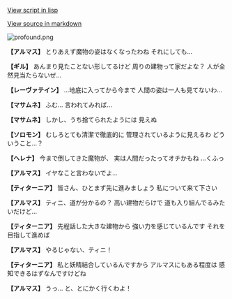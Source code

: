 [View script in lisp](../scripts/101101043.txt)

[View source in markdown](101101043.md)

![profound.png](../images/backgrounds/profound.png)

**【アルマス】**
とりあえず魔物の姿はなくなったわね
それにしても…

**【ギル】**
あんまり見たことない形してるけど
周りの建物って家だよな？
人が全然見当たらないぜ…

**【レーヴァテイン】**
…地底に入ってから今まで
人間の姿は一人も見てないわ…

**【マサムネ】**
ふむ…
言われてみれば…

**【マサムネ】**
しかし、うち捨てられたようには
見えぬ

**【ソロモン】**
むしろとても清潔で徹底的に
管理されているように見えるわ
どういうこと…？

**【ヘレナ】**
今まで倒してきた魔物が、
実は人間だったってオチかもね
…くふっ

**【アルマス】**
イヤなこと言わないでよ…

**【ティターニア】**
皆さん、ひとまず先に進みましょう
私について来て下さい

**【アルマス】**
ティニ、道が分かるの？
高い建物だらけで
道も入り組んでるみたいだけど…

**【ティターニア】**
先程話した大きな建物から
強い力を感じているんです
それを目指して進めば

**【アルマス】**
やるじゃない、ティニ！

**【ティターニア】**
私と妖精結合しているんですから
アルマスにもある程度は
感知できるはずなんですけどね

**【アルマス】**
うっ…
と、とにかく行くわよ！